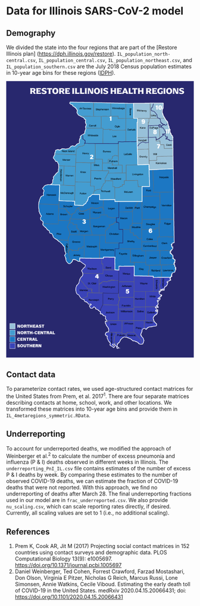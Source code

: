 # Data for Illinois SARS-CoV-2 model

## Demography
We divided the state into the four regions that are part of the [Restore Illinois plan] (https://dph.illinois.gov/restore).
`IL_population_north-central.csv`, `IL_population_central.csv`, `IL_population_northeast.csv`, and `IL_population_southern.csv` are the July 2018 Census population estimates in 10-year age bins for these regions ([IDPH](https://www.dph.illinois.gov/topics-services/emergency-preparedness-response/ems/preHospData)).

![alt text](Restore_IL.png)

## Contact data
To parameterize contact rates, we used age-structured contact matrices for the United States from Prem, et al. 2017<sup>1</sup>. There are four separate matrices describing contacts at home, school, work, and other locations.
We transformed these matrices into 10-year age bins and provide them in `IL_4metaregions_symmetric.RData`.

## Underreporting

To account for underreported deaths, we modified the approach of Weinberger et al.<sup>2</sup> to calculate the number of excess pneumonia and influenza (P & I) deaths observed in different weeks in Illinois.
The `underreporting_PnI_IL.csv` file contains estimates of the number of excess P & I deaths by week.
By comparing these estimates to the number of observed COVID-19 deaths, we can estimate the fraction of COVID-19 deaths that were not reported.
With this approach, we find no underreporting of deaths after March 28.
The final underreporting fractions used in our model are in `frac_underreported.csv`.
We also provide `nu_scaling.csv`, which can scale reporting rates directly, if desired.
Currently, all scaling values are set to 1 (i.e., no additional scaling).

## References
1. Prem K, Cook AR, Jit M (2017) Projecting social contact matrices in 152 countries using contact surveys and demographic data. PLOS Computational Biology 13(9): e1005697. https://doi.org/10.1371/journal.pcbi.1005697
2. Daniel Weinberger, Ted Cohen, Forrest Crawford, Farzad Mostashari, Don Olson, Virginia E Pitzer, Nicholas G Reich, Marcus Russi, Lone Simonsen, Annie Watkins, Cecile Viboud. Estimating the early death toll of COVID-19 in the United States. medRxiv 2020.04.15.20066431; doi: https://doi.org/10.1101/2020.04.15.20066431 
